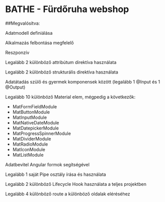 # BATHE - Fürdőruha webshop

##Megvalósítva:

Adatmodell definiálása

Alkalmazás felbontása megfelelő

Reszponzív

Legalább 2 különböző attribútum direktíva használata

Legalább 2 különböző strukturális direktíva használata

Adatátadás szülő és gyermek komponensek között (legalább 1 @Input és 1 @Output)

Legalább 10 különböző Material elem, mégpedig a következők:
- MatFormFieldModule
- MatButtonModule
- MatInputModule
- MatNativeDateModule
- MatDatepickerModule
- MatProgressSpinnerModule
- MatDividerModule
- MatRadioModule
- MatIconModule
- MatListModule

Adatbevitel Angular formok segítségével

Legalább 1 saját Pipe osztály írása és használata

Legalább 2 különböző Lifecycle Hook használata a teljes projektben

Legalább 4 különböző route a különböző oldalak eléréséhez